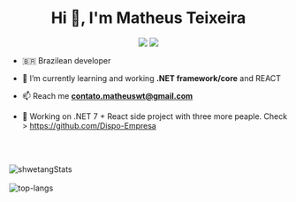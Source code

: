 <h1 align="center">Hi 👋, I'm Matheus Teixeira</h1>  

<p align="center">
   <a href="https://www.linkedin.com/in/matheus-teixeira-43b9821b8/" target="_blank"><img src="https://img.shields.io/badge/-LinkedIn-%230077B5?style=for-the-badge&logo=linkedin&logoColor=white" target="_blank"></a>
<a href="https://github.com/Dispo-Empresa" target="_blank"><img src="https://img.shields.io/badge/GitHub-100000?style=for-the-badge&logo=github&logoColor=white target="_blank"></a> 
<p>

-  🇧🇷  Brazilean developer

- 🌱 I’m currently learning and working **.NET framework/core** and REACT 
  
- 📫 Reach me **contato.matheuswt@gmail.com**  

- 🔨 Working on .NET 7 + React side project with three more peaple. Check >  https://github.com/Dispo-Empresa <br>
<br />
<br />
<p>
  <img src="https://github-readme-stats.vercel.app/api?username=Meiteusz&theme=dark&show_icons=true" alt="shwetangStats" />  
  <br />
  <br />
  <img src="https://github-readme-stats.vercel.app/api/top-langs/?username=Meiteusz&layout=compact&theme=dark" alt="top-langs" />
</p>
